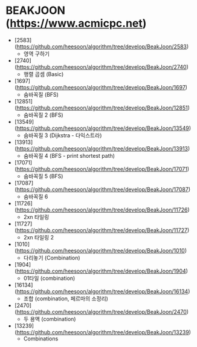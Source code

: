 BEAKJOON (https://www.acmicpc.net)
==========================================================================================
* [2583] (https://github.com/heesoon/algorithm/tree/develop/BeakJoon/2583)
  * 영역 구하기
* [2740] (https://github.com/heesoon/algorithm/tree/develop/BeakJoon/2740)
  * 행렬 곱셈 (Basic)
* [1697] (https://github.com/heesoon/algorithm/tree/develop/BeakJoon/1697)
  * 숨바꼭질 (BFS)
* [12851] (https://github.com/heesoon/algorithm/tree/develop/BeakJoon/12851)
  * 숨바꼭질 2 (BFS)
* [13549] (https://github.com/heesoon/algorithm/tree/develop/BeakJoon/13549)
  * 숨바꼭질 3 (Dijkstra - 다익스트라)
* [13913] (https://github.com/heesoon/algorithm/tree/develop/BeakJoon/13913)
  * 숨바꼭질 4 (BFS - print shortest path)
* [17071] (https://github.com/heesoon/algorithm/tree/develop/BeakJoon/17071)
  * 숨바꼭질 5 (BFS)
* [17087] (https://github.com/heesoon/algorithm/tree/develop/BeakJoon/17087)
  * 숨바꼭질 6
* [11726] (https://github.com/heesoon/algorithm/tree/develop/BeakJoon/11726)
  * 2xn 타일링
* [11727] (https://github.com/heesoon/algorithm/tree/develop/BeakJoon/11727)
  * 2xn 타일링 2
* [1010] (https://github.com/heesoon/algorithm/tree/develop/BeakJoon/1010)
  * 다리놓기 (Combination)
* [1904] (https://github.com/heesoon/algorithm/tree/develop/BeakJoon/1904)
  * 01타일 (combination)
* [16134] (https://github.com/heesoon/algorithm/tree/develop/BeakJoon/16134)
  * 조합 (combination, 페르마의 소정리)
* [2470] (https://github.com/heesoon/algorithm/tree/develop/BeakJoon/2470)
  * 두 용액 (combination)
* [13239] (https://github.com/heesoon/algorithm/tree/develop/BeakJoon/13239)
  * Combinations